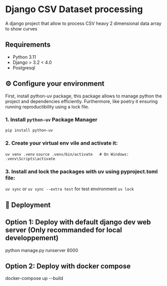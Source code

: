 # Django CSV Dataset processing 

A django project that allow to process CSV heavy 2 dimensional data array to show curves

## Requirements
- Python 3.11
- Django > 3.2 < 4.0
- Postgresql

## ⚙️ Configure your environment

First, install python-uv package, this package allows to manage python the project and dependencies efficiently.
Furthermore, like poetry it ensuring running reproductibility using a lock file.

### 1. Install `python-uv` Package Manager
`pip install python-uv`

### 2. Create your virtual env vile and activate it:
`uv venv .venv`
`source .venv/bin/activate   # On Windows: .venv\Scripts\activate`

### 3. Install and lock the packages with uv using pyproject.toml file:
`uv sync` 
or
`uv sync --extra test` for test environment
`uv lock`


## 🚀 Deployment

## Option 1: Deploy with default django dev web server (Only recommanded for local developpement)
python manage.py runserver 8000
 
## Option 2: Deploy with docker compose
docker-compose up --build 

